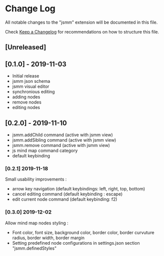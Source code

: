 # Change Log

All notable changes to the "jsmm" extension will be documented in this file.

Check [Keep a Changelog](http://keepachangelog.com/) for recommendations on how to structure this file.

## [Unreleased]

## [0.1.0] - 2019-11-03
- Initial release
- jsmm json schema
- jsmm visual editor 
- synchronious editing
- adding nodes
- remove nodes
- editing nodes

## [0.2.0] - 2019-11-10
- jsmm.addChild command (active with jsmm view)
- jsmm.addSibling command (active with jsmm view)
- jsmm.remove command (active with jsmm view)
- js mind map command category
- default keybinding


### [0.2.1] 2019-11-18

Small usability improvements : 
- arrow key navigation (default keybindings: left, right, top, bottom)
- cancel editing command (default keybinding : escape)
- edit current node command (default keybinding: f2)


### [0.3.0] 2019-12-02

Allow mind map nodes styling : 
- Font color, font size, background color, border color, border curvuture radius, border width, border margin
- Setting predefined node configurations in settings.json section "jsmm.definedStyles"